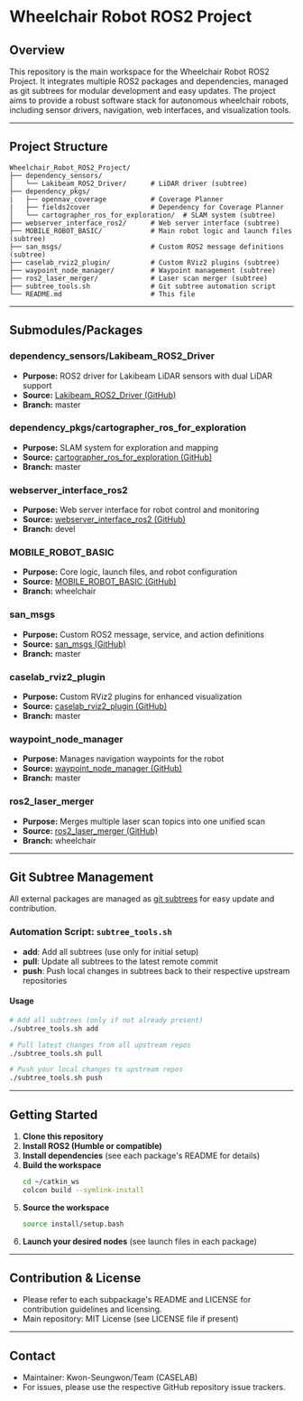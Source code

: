 # Wheelchair Robot ROS2 Project

## Overview

This repository is the main workspace for the Wheelchair Robot ROS2 Project. It integrates multiple ROS2 packages and dependencies, managed as git subtrees for modular development and easy updates. The project aims to provide a robust software stack for autonomous wheelchair robots, including sensor drivers, navigation, web interfaces, and visualization tools.

---

## Project Structure

```
Wheelchair_Robot_ROS2_Project/
├── dependency_sensors/
│   └── Lakibeam_ROS2_Driver/      # LiDAR driver (subtree)
├── dependency_pkgs/
|   ├── opennav_coverage           # Coverage Planner
|   ├── fields2cover               # Dependency for Coverage Planner
│   └── cartographer_ros_for_exploration/  # SLAM system (subtree)
├── webserver_interface_ros2/      # Web server interface (subtree)
├── MOBILE_ROBOT_BASIC/            # Main robot logic and launch files (subtree)
├── san_msgs/                      # Custom ROS2 message definitions (subtree)
├── caselab_rviz2_plugin/          # Custom RViz2 plugins (subtree)
├── waypoint_node_manager/         # Waypoint management (subtree)
├── ros2_laser_merger/             # Laser scan merger (subtree)
├── subtree_tools.sh               # Git subtree automation script
└── README.md                      # This file
```

---

## Submodules/Packages

### dependency_sensors/Lakibeam_ROS2_Driver
- **Purpose:** ROS2 driver for Lakibeam LiDAR sensors with dual LiDAR support
- **Source:** [Lakibeam_ROS2_Driver (GitHub)](https://github.com/Kwon-SeungWon/Lakibeam_ROS2_Driver.git)
- **Branch:** master

### dependency_pkgs/cartographer_ros_for_exploration
- **Purpose:** SLAM system for exploration and mapping
- **Source:** [cartographer_ros_for_exploration (GitHub)](https://github.com/Kwon-SeungWon/cartographer_ros_for_exploration.git)
- **Branch:** master

### webserver_interface_ros2
- **Purpose:** Web server interface for robot control and monitoring
- **Source:** [webserver_interface_ros2 (GitHub)](https://github.com/cnr-lab/webserver_interface_ros2.git)
- **Branch:** devel

### MOBILE_ROBOT_BASIC
- **Purpose:** Core logic, launch files, and robot configuration
- **Source:** [MOBILE_ROBOT_BASIC (GitHub)](https://github.com/raisewise0211/MOBILE_ROBOT_BASIC.git)
- **Branch:** wheelchair

### san_msgs
- **Purpose:** Custom ROS2 message, service, and action definitions
- **Source:** [san_msgs (GitHub)](https://github.com/Kwon-SeungWon/san_msgs.git)
- **Branch:** master

### caselab_rviz2_plugin
- **Purpose:** Custom RViz2 plugins for enhanced visualization
- **Source:** [caselab_rviz2_plugin (GitHub)](https://github.com/cnr-lab/caselab_rviz2_plugin.git)
- **Branch:** master

### waypoint_node_manager
- **Purpose:** Manages navigation waypoints for the robot
- **Source:** [waypoint_node_manager (GitHub)](https://github.com/Kwon-SeungWon/waypoint_node_manager.git)
- **Branch:** master

### ros2_laser_merger
- **Purpose:** Merges multiple laser scan topics into one unified scan
- **Source:** [ros2_laser_merger (GitHub)](https://github.com/Kwon-SeungWon/ros2_laser_merger.git)
- **Branch:** wheelchair

---

## Git Subtree Management

All external packages are managed as [git subtrees](https://www.atlassian.com/git/tutorials/git-subtree) for easy update and contribution.

### Automation Script: `subtree_tools.sh`

- **add**: Add all subtrees (use only for initial setup)
- **pull**: Update all subtrees to the latest remote commit
- **push**: Push local changes in subtrees back to their respective upstream repositories

#### Usage
```bash
# Add all subtrees (only if not already present)
./subtree_tools.sh add

# Pull latest changes from all upstream repos
./subtree_tools.sh pull

# Push your local changes to upstream repos
./subtree_tools.sh push
```

---

## Getting Started

1. **Clone this repository**
2. **Install ROS2 (Humble or compatible)**
3. **Install dependencies** (see each package's README for details)
4. **Build the workspace**
   ```bash
   cd ~/catkin_ws
   colcon build --symlink-install
   ```
5. **Source the workspace**
   ```bash
   source install/setup.bash
   ```
6. **Launch your desired nodes** (see launch files in each package)

---

## Contribution & License
- Please refer to each subpackage's README and LICENSE for contribution guidelines and licensing.
- Main repository: MIT License (see LICENSE file if present)

---

## Contact
- Maintainer: Kwon-Seungwon/Team (CASELAB)
- For issues, please use the respective GitHub repository issue trackers. 
